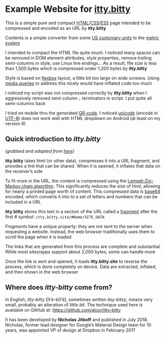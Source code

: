 # Example Website for [itty.bitty](https://itty.bitty.site)

This is a simple pure and compact [HTML](https://www.wikiwand.com/en/HTML)/[CSS](https://www.wikiwand.com/en/Cascading_Style_Sheets)/[ES5](https://www.wikiwand.com/en/ECMAScript) page intended to be compressed and encoded as an URL by **itty.bitty**

Contents is a simple converter from some [US customary units](https://www.wikiwand.com/en/United_States_customary_units) to the [metric system](https://www.wikiwand.com/en/Metric_system)

I intended to compact the HTML file quite much. I noticed many spaces can be removed in DOM element attributes, style properties, remove trailing semi-columns in style, use Linux line endings... As a result, file size is less than 1,500 bytes which is compressed under 1,200 bytes by **itty.bitty**

Style is based on [flexbox](https://www.wikiwand.com/en/CSS_flex-box_layout) layout, a little bit too large on wide screens. Using [media queries](https://www.wikiwand.com/en/Media_queries) to address this nicely would have inflated code too much

I noticed my script was not compressed correctly by **itty.bitty** when I aggressively removed semi column `;` terminators in script. I put quite all semi-columns back

I tried on mobile thru the generated [QR-code](https://www.wikiwand.com/en/QR_code). I noticed [unicode](https://www.wikiwand.com/en/Unicode) (encode in [UTF-8](https://www.wikiwand.com/en/UTF-8)) does not work well with HTML dropdown on Android (at least on my version 6)

## Quick introduction to *itty.bitty*

(*grabbed and adapted from [here](http://how.bitty.site/)*)

**itty.bitty** takes html (or other data), compresses it into a URL fragment, and provides a link that can be shared. When it is opened, it inflates that data on the receiver’s side

To fit more in the URL, the content is compressed using the [Lempel–Ziv–Markov chain algorithm](https://www.wikiwand.com/en/Lempel–Ziv–Markov_chain_algorithm). This significantly reduces the size of html, allowing for nearly a printed page worth of content.
This compressed data is [base64](https://www.wikiwand.com/en/Base64) encoded, which converts it into to a set of letters and numbers that can be included in a URL

**itty.bitty** stores this text in a section of the URL called a [fragment](https://www.wikiwand.com/en/Fragment_identifier) after the first # symbol:  `itty.bitty.site/#Name/SITE_DATA`

*Fragments* have a unique property: they are not sent to the server when requesting a website. Instead, the web browser traditionally uses them to scroll the page when it is loaded

The links that are generated from this process are complete and substantial. While most sites/apps support about 2,000 bytes, some can handle more

Once the link is sent and opened, it loads **itty.bitty.site** to reverse the process, which is done completely on device. Data are extracted, inflated, and then shown in the web browser

## Where does *itty-bitty* come from?

In English, *itty-bitty* [ĭt′ē-bĭt′ē], sometimes written *itsy-bitsy*, means very small, probably an alteration of *little bit*. The technique used here is available on GitHub at: https://github.com/alcor/itty-bitty

It has been developed by **Nicholas Jitkoff**  and published in July 2018. Nicholas, former lead designer for Google’s Material Design team for 10 years, was appointed VP of design at Dropbox in February 2017

